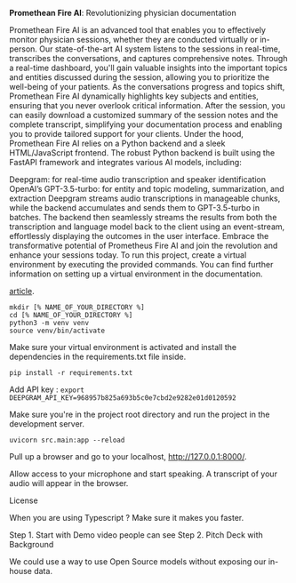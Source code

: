 **Promethean Fire AI**: Revolutionizing physician documentation

Promethean Fire AI is an advanced tool that enables you to effectively monitor physician sessions, whether they are conducted virtually or in-person. Our state-of-the-art AI system listens to the sessions in real-time, transcribes the conversations, and captures comprehensive notes. Through a real-time dashboard, you'll gain valuable insights into the important topics and entities discussed during the session, allowing you to prioritize the well-being of your patients.
As the conversations progress and topics shift, Promethean Fire AI dynamically highlights key subjects and entities, ensuring that you never overlook critical information. After the session, you can easily download a customized summary of the session notes and the complete transcript, simplifying your documentation process and enabling you to provide tailored support for your clients.
Under the hood, Promethean Fire AI relies on a Python backend and a sleek HTML/JavaScript frontend. The robust Python backend is built using the FastAPI framework and integrates various AI models, including:

Deepgram: for real-time audio transcription and speaker identification
OpenAI’s GPT-3.5-turbo: for entity and topic modeling, summarization, and extraction
Deepgram streams audio transcriptions in manageable chunks, while the backend accumulates and sends them to GPT-3.5-turbo in batches. The backend then seamlessly streams the results from both the transcription and language model back to the client using an event-stream, effortlessly displaying the outcomes in the user interface.
Embrace the transformative potential of Prometheus Fire AI and join the revolution and enhance your sessions today. To run this project, create a virtual environment by executing the provided commands. You can find further information on setting up a virtual environment in the documentation.

[article](https://developers.deepgram.com/blog/2022/02/python-virtual-environments/).

```
mkdir [% NAME_OF_YOUR_DIRECTORY %]
cd [% NAME_OF_YOUR_DIRECTORY %]
python3 -m venv venv
source venv/bin/activate
```

Make sure your virtual environment is activated and install the dependencies in the requirements.txt file inside.

```
pip install -r requirements.txt
```

Add API key :
`export DEEPGRAM_API_KEY=968957b825a693b5c0e7cbd2e9282e01d0120592`

Make sure you're in the project root directory and run the project in the development server.

```
uvicorn src.main:app --reload
```

Pull up a browser and go to your localhost, http://127.0.0.1:8000/.

Allow access to your microphone and start speaking. A transcript of your audio will appear in the browser.

License

When you are using Typescript ? Make sure it makes you faster. 

Step 1. Start with Demo video people can see
Step 2. Pitch Deck with Background

We could use a way to use Open Source models without exposing our in-house data.
